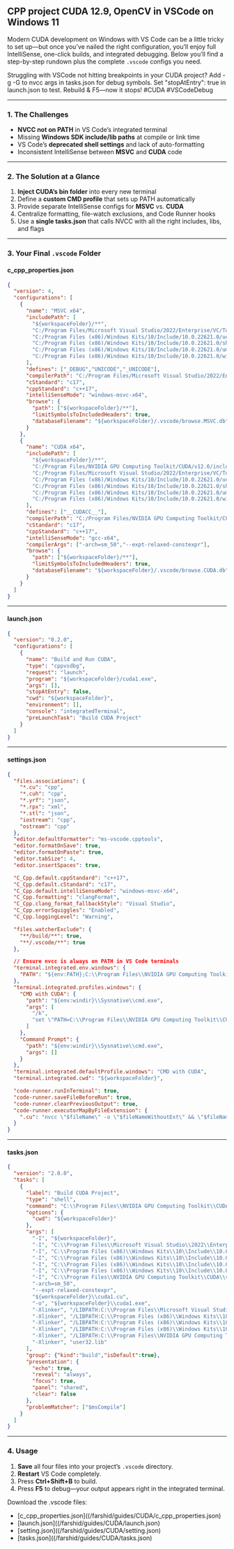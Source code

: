 
## CPP project CUDA 12.9, OpenCV in VSCode on Windows 11

Modern CUDA development on Windows with VS Code can be a little tricky to set up—but once you’ve nailed the right configuration, you’ll enjoy full IntelliSense, one-click builds, and integrated debugging. Below you’ll find a step-by-step rundown plus the complete `.vscode` configs you need.

Struggling with VSCode not hitting breakpoints in your CUDA project? Add -g -G to nvcc args in tasks.json for debug symbols. Set "stopAtEntry": true in launch.json to test. Rebuild & F5—now it stops! #CUDA #VSCodeDebug

---

### 1. The Challenges

* **NVCC not on PATH** in VS Code’s integrated terminal
* Missing **Windows SDK include/lib paths** at compile or link time
* VS Code’s **deprecated shell settings** and lack of auto-formatting
* Inconsistent IntelliSense between **MSVC** and **CUDA** code

---

### 2. The Solution at a Glance

1. **Inject CUDA’s bin folder** into every new terminal
2. Define a **custom CMD profile** that sets up PATH automatically
3. Provide separate IntelliSense configs for **MSVC** vs. **CUDA**
4. Centralize formatting, file-watch exclusions, and Code Runner hooks
5. Use a **single tasks.json** that calls NVCC with all the right includes, libs, and flags

---

### 3. Your Final `.vscode` Folder

#### c\_cpp\_properties.json

```json
{
  "version": 4,
  "configurations": [
    {
      "name": "MSVC x64",
      "includePath": [
        "${workspaceFolder}/**",
        "C:/Program Files/Microsoft Visual Studio/2022/Enterprise/VC/Tools/MSVC/14.42.34433/include",
        "C:/Program Files (x86)/Windows Kits/10/Include/10.0.22621.0/ucrt",
        "C:/Program Files (x86)/Windows Kits/10/Include/10.0.22621.0/shared",
        "C:/Program Files (x86)/Windows Kits/10/Include/10.0.22621.0/um",
        "C:/Program Files (x86)/Windows Kits/10/Include/10.0.22621.0/winrt"
      ],
      "defines": ["_DEBUG","UNICODE","_UNICODE"],
      "compilerPath": "C:/Program Files/Microsoft Visual Studio/2022/Enterprise/VC/Tools/MSVC/14.42.34433/bin/Hostx64/x64/cl.exe",
      "cStandard": "c17",
      "cppStandard": "c++17",
      "intelliSenseMode": "windows-msvc-x64",
      "browse": {
        "path": ["${workspaceFolder}/**"],
        "limitSymbolsToIncludedHeaders": true,
        "databaseFilename": "${workspaceFolder}/.vscode/browse.MSVC.db"
      }
    },
    {
      "name": "CUDA x64",
      "includePath": [
        "${workspaceFolder}/**",
        "C:/Program Files/NVIDIA GPU Computing Toolkit/CUDA/v12.6/include",
        "C:/Program Files/Microsoft Visual Studio/2022/Enterprise/VC/Tools/MSVC/14.42.34433/include",
        "C:/Program Files (x86)/Windows Kits/10/Include/10.0.22621.0/ucrt",
        "C:/Program Files (x86)/Windows Kits/10/Include/10.0.22621.0/shared",
        "C:/Program Files (x86)/Windows Kits/10/Include/10.0.22621.0/um",
        "C:/Program Files (x86)/Windows Kits/10/Include/10.0.22621.0/winrt"
      ],
      "defines": ["__CUDACC__"],
      "compilerPath": "C:/Program Files/NVIDIA GPU Computing Toolkit/CUDA/v12.6/bin/nvcc.exe",
      "cStandard": "c17",
      "cppStandard": "c++17",
      "intelliSenseMode": "gcc-x64",
      "compilerArgs": ["-arch=sm_50","--expt-relaxed-constexpr"],
      "browse": {
        "path": ["${workspaceFolder}/**"],
        "limitSymbolsToIncludedHeaders": true,
        "databaseFilename": "${workspaceFolder}/.vscode/browse.CUDA.db"
      }
    }
  ]
}
```

---

#### launch.json

```json
{
  "version": "0.2.0",
  "configurations": [
    {
      "name": "Build and Run CUDA",
      "type": "cppvsdbg",
      "request": "launch",
      "program": "${workspaceFolder}/cuda1.exe",
      "args": [],
      "stopAtEntry": false,
      "cwd": "${workspaceFolder}",
      "environment": [],
      "console": "integratedTerminal",
      "preLaunchTask": "Build CUDA Project"
    }
  ]
}
```

---

#### settings.json

```json
{
  "files.associations": {
    "*.cu": "cpp",
    "*.cuh": "cpp",
    "*.yrf": "json",
    "*.rpx": "xml",
    "*.stl": "json",
    "iostream": "cpp",
    "ostream": "cpp"
  },
  "editor.defaultFormatter": "ms-vscode.cpptools",
  "editor.formatOnSave": true,
  "editor.formatOnPaste": true,
  "editor.tabSize": 4,
  "editor.insertSpaces": true,

  "C_Cpp.default.cppStandard": "c++17",
  "C_Cpp.default.cStandard": "c17",
  "C_Cpp.default.intelliSenseMode": "windows-msvc-x64",
  "C_Cpp.formatting": "clangFormat",
  "C_Cpp.clang_format_fallbackStyle": "Visual Studio",
  "C_Cpp.errorSquiggles": "Enabled",
  "C_Cpp.loggingLevel": "Warning",

  "files.watcherExclude": {
    "**/build/**": true,
    "**/.vscode/**": true
  },

  // Ensure nvcc is always on PATH in VS Code terminals
  "terminal.integrated.env.windows": {
    "PATH": "${env:PATH};C:\\Program Files\\NVIDIA GPU Computing Toolkit\\CUDA\\v12.6\\bin"
  },
  "terminal.integrated.profiles.windows": {
    "CMD with CUDA": {
      "path": "${env:windir}\\Sysnative\\cmd.exe",
      "args": [
        "/k",
        "set \"PATH=C:\\Program Files\\NVIDIA GPU Computing Toolkit\\CUDA\\v12.6\\bin;%PATH%\""
      ]
    },
    "Command Prompt": {
      "path": "${env:windir}\\Sysnative\\cmd.exe",
      "args": []
    }
  },
  "terminal.integrated.defaultProfile.windows": "CMD with CUDA",
  "terminal.integrated.cwd": "${workspaceFolder}",

  "code-runner.runInTerminal": true,
  "code-runner.saveFileBeforeRun": true,
  "code-runner.clearPreviousOutput": true,
  "code-runner.executorMapByFileExtension": {
    ".cu": "nvcc \"$fileName\" -o \"$fileNameWithoutExt\" && \"$fileNameWithoutExt\""
  }
}
```

---

#### tasks.json

```json
{
  "version": "2.0.0",
  "tasks": [
    {
      "label": "Build CUDA Project",
      "type": "shell",
      "command": "C:\\Program Files\\NVIDIA GPU Computing Toolkit\\CUDA\\v12.6\\bin\\nvcc.exe",
      "options": {
        "cwd": "${workspaceFolder}"
      },
      "args": [
        "-I", "${workspaceFolder}",
        "-I", "C:\\Program Files\\Microsoft Visual Studio\\2022\\Enterprise\\VC\\Tools\\MSVC\\14.42.34433\\include",
        "-I", "C:\\Program Files (x86)\\Windows Kits\\10\\Include\\10.0.22621.0\\ucrt",
        "-I", "C:\\Program Files (x86)\\Windows Kits\\10\\Include\\10.0.22621.0\\shared",
        "-I", "C:\\Program Files (x86)\\Windows Kits\\10\\Include\\10.0.22621.0\\um",
        "-I", "C:\\Program Files (x86)\\Windows Kits\\10\\Include\\10.0.22621.0\\winrt",
        "-I", "C:\\Program Files\\NVIDIA GPU Computing Toolkit\\CUDA\\v12.6\\include",
        "-arch=sm_50",
        "--expt-relaxed-constexpr",
        "${workspaceFolder}\\cuda1.cu",
        "-o", "${workspaceFolder}\\cuda1.exe",
        "-Xlinker", "/LIBPATH:C:\\Program Files\\Microsoft Visual Studio\\2022\\Enterprise\\VC\\Tools\\MSVC\\14.42.34433\\lib\\x64",
        "-Xlinker", "/LIBPATH:C:\\Program Files (x86)\\Windows Kits\\10\\Lib\\10.0.22621.0\\ucrt\\x64",
        "-Xlinker", "/LIBPATH:C:\\Program Files (x86)\\Windows Kits\\10\\Lib\\10.0.22621.0\\um\\x64",
        "-Xlinker", "/LIBPATH:C:\\Program Files (x86)\\Windows Kits\\10\\Lib\\10.0.22621.0\\winrt\\x64",
        "-Xlinker", "/LIBPATH:C:\\Program Files\\NVIDIA GPU Computing Toolkit\\CUDA\\v12.6\\lib\\x64",
        "-Xlinker", "user32.lib"
      ],
      "group": {"kind":"build","isDefault":true},
      "presentation": {
        "echo": true,
        "reveal": "always",
        "focus": true,
        "panel": "shared",
        "clear": false
      },
      "problemMatcher": ["$msCompile"]
    }
  ]
}
```

---

### 4. Usage

1. **Save** all four files into your project’s `.vscode` directory.
2. **Restart** VS Code completely.
3. Press **Ctrl+Shift+B** to build.
4. Press **F5** to debug—your output appears right in the integrated terminal.


Download the .vscode files:

- [c_cpp_properties.json]((/farshid/guides/CUDA/c_cpp_properties.json)
- [launch.json]((/farshid/guides/CUDA/launch.json)
- [setting.json]((/farshid/guides/CUDA/setting.json)
- [tasks.json]((/farshid/guides/CUDA/tasks.json)